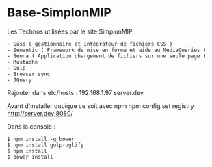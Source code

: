 # Base-SimplonMIP

Les Technos utilisées par le site SimplonMIP :

    - Sass ( gestionnaire et intégrateur de fichiers CSS )
    - Semantic ( Framework de mise en forme et aide au MediaQueries )
    - Senna ( Application chargement de fichiers sur une seule page )
    - Mustache 
    - Gulp 
    - Browser sync
    - JQuery
    
Rajouter dans etc/hosts : 192.168.1.97 server.dev

Avant d'installer quoique ce soit avec npm npm config set registry http://server.dev:8080/


Dans la console : 

    $ npm install -g bower
    $ npm install gulp-uglify
    $ npm install 
    $ bower install 

                  
                  

    
